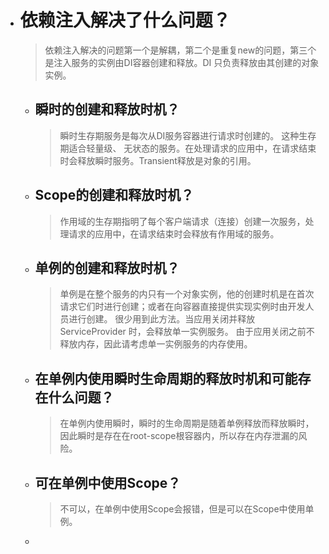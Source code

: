 + # 依赖注入解决了什么问题？
    >依赖注入解决的问题第一个是解耦，第二个是重复new的问题，第三个是注入服务的实例由DI容器创建和释放。DI 只负责释放由其创建的对象实例。
  + ## 瞬时的创建和释放时机？
    >瞬时生存期服务是每次从DI服务容器进行请求时创建的。 这种生存期适合轻量级、 无状态的服务。在处理请求的应用中，在请求结束时会释放瞬时服务。Transient释放是对象的引用。
  + ## Scope的创建和释放时机？
    >作用域的生存期指明了每个客户端请求（连接）创建一次服务，处理请求的应用中，在请求结束时会释放有作用域的服务。
  + ## 单例的创建和释放时机？
    >单例是在整个服务的内只有一个对象实例，他的创建时机是在首次请求它们时进行创建；或者在向容器直接提供实现实例时由开发人员进行创建。 很少用到此方法。当应用关闭并释放ServiceProvider 时，会释放单一实例服务。 由于应用关闭之前不释放内存，因此请考虑单一实例服务的内存使用。
  + ## 在单例内使用瞬时生命周期的释放时机和可能存在什么问题？
    >在单例内使用瞬时，瞬时的生命周期是随着单例释放而释放瞬时，因此瞬时是存在在root-scope根容器内，所以存在内存泄漏的风险。
  + ## 可在单例中使用Scope？
    >不可以，在单例中使用Scope会报错，但是可以在Scope中使用单例。
  + 
